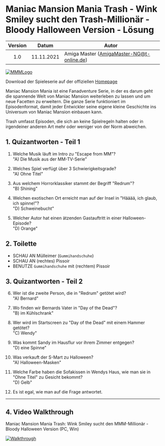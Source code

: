 # Maniac Mansion Mania Trash - Wink Smiley sucht den Trash-Millionär - Bloody Halloween Version - Lösung

| Version | Datum      | Autor                                     |
|:-------:|------------|-------------------------------------------|
|   1.0   | 11.11.2021 | Amiga Master (AmigaMaster-NG@t-online.de) |

[![MMMLogo](https://www.maniac-mansion-mania.com/banner/banner.png)](https://www.maniac-mansion-mania.com)

Download der Spieleserie auf der offiziellen [Homepage](https://www.maniac-mansion-mania.com)

Maniac Mansion Mania ist eine Fanadventure Serie, in der es darum geht die spannende Welt von Maniac Mansion weiterleben zu lassen und um neue Facetten zu erweitern. Die ganze Serie funktioniert im Episodenformat, damit jeder Entwickler seine eigene kleine Geschichte ins Universum von Maniac Mansion einbauen kann.

Trash umfasst Episoden, die sich an keine Spielregeln halten oder in irgendeiner anderen Art mehr oder weniger von der Norm abweichen.

## 1. Quizantworten - Teil 1

1. Welche Musik läuft im Intro zu "Escape from MM"?  
   "A) Die Musik aus der MM-TV-Serie"

2. Welches Spiel verfügt über 3 Schwierigkeitsgrade?  
   "A) Ohne Titel"

3. Aus welchem Horrorklassiker stammt der Begriff "Redrum"?  
   "B) Shining"

4. Welchen exotischen Ort erreicht man auf der Insel in "Hääää, ich glaub, ich spinne!"?  
   "D) Schweinebucht"

5. Welcher Autor hat einen ätzenden Gastauftritt in einer Halloween-Episode?  
   "D) Orange"

## 2. Toilette

- SCHAU AN Mülleimer (`Gummihandschuhe`)
- SCHAU AN (rechtes) Pissoir
- BENUTZE `Gummihandschuhe` mit (rechtem) Pissoir

## 3. Quizantworten - Teil 2

6. Wer ist die zweite Person, die in "Redrum" getötet wird?  
   "A) Bernard"

7. Wo finden wir Bernards Vater in "Day of the Dead"?  
   "B) im Kühlschrank"

8. Wer wird im Startscreen zu "Day of the Dead" mit einem Hammer getötet?  
   "C) Wendy"

9. Was kommt Sandy im Hausflur vor ihrem Zimmer entgegen?  
   "D) eine Spinne"

10. Was verkauft der S-Mart zu Halloween?  
    "A) Halloween-Masken"

11. Welche Farbe haben die Sofakissen in Wendys Haus, wie man sie in "Ohne Titel" zu Gesicht bekommt?  
    "D) Gelb"

12. Es ist egal, wie man auf die Frage antwortet.

--------------------------------------------------------------------------------

## 4. Video Walkthrough

Maniac Mansion Mania Trash: Wink Smiley sucht den MMM-Millionär - Bloody Halloween Version (PC, Win)

[![Walkthrough](https://img.youtube.com/vi/GLJFCISOc7g/0.jpg)](https://www.youtube.com/watch?v=GLJFCISOc7g)

